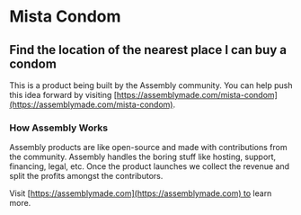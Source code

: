 # Mista Condom

## Find the location of the nearest place I can buy a condom

This is a product being built by the Assembly community. You can help push this idea forward by visiting [https://assemblymade.com/mista-condom](https://assemblymade.com/mista-condom).

### How Assembly Works

Assembly products are like open-source and made with contributions from the community. Assembly handles the boring stuff like hosting, support, financing, legal, etc. Once the product launches we collect the revenue and split the profits amongst the contributors.

Visit [https://assemblymade.com](https://assemblymade.com) to learn more.
